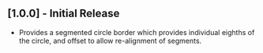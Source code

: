 ## [1.0.0] - Initial Release

* Provides a segmented circle border which provides individual eighths of the circle, and offset to allow re-alignment of segments.
